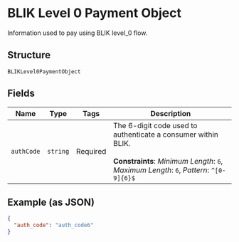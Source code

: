 
# BLIK Level 0 Payment Object

Information used to pay using BLIK level_0 flow.

## Structure

`BLIKLevel0PaymentObject`

## Fields

| Name | Type | Tags | Description |
|  --- | --- | --- | --- |
| `authCode` | `string` | Required | The 6-digit code used to authenticate a consumer within BLIK.<br><br>**Constraints**: *Minimum Length*: `6`, *Maximum Length*: `6`, *Pattern*: `^[0-9]{6}$` |

## Example (as JSON)

```json
{
  "auth_code": "auth_code6"
}
```

